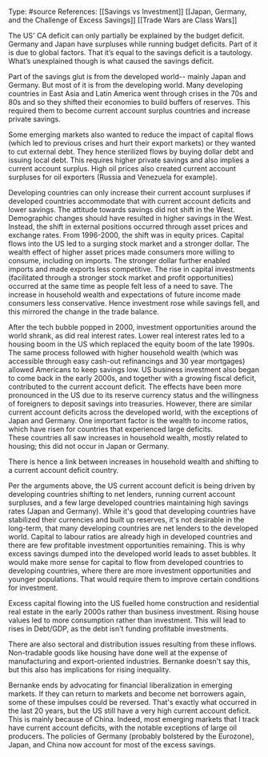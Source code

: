 Type: #source 
References: [[Savings vs Investment]]
[[Japan, Germany, and the Challenge of Excess Savings]]
[[Trade Wars are Class Wars]]

The US' CA deficit can only partially be explained by the budget deficit. Germany and Japan have surpluses while running budget deficits. Part of it is due to global factors. That it’s equal to the savings deficit is a tautology. What’s unexplained though is what caused the savings deficit.

Part of the savings glut is from the developed world-- mainly Japan and Germany. But most of it is from the developing world. Many developing countries in East Asia and Latin America went through crises in the 70s and 80s and so they shifted their economies to build buffers of reserves. This required them to become current account surplus countries and increase private savings.

Some emerging markets also wanted to reduce the impact of capital flows (which led to previous crises and hurt their export markets) or they wanted to cut external debt. They hence sterilized flows by buying dollar debt and issuing local debt. This requires higher private savings and also implies a current account surplus. High oil prices also created current account surpluses for oil exporters (Russia and Venezuela for example). 

Developing countries can only increase their current account surpluses if developed countries accommodate that with current account deficits and lower savings. The attitude towards savings did not shift in the West. Demographic changes should have resulted in higher savings in the West. Instead, the shift in external positions occurred through asset prices and exchange rates. From 1996-2000, the shift was in equity prices. Capital flows into the US led to a surging stock market and a stronger dollar. The wealth effect of higher asset prices made consumers more willing to consume, including on imports. The stronger dollar further enabled imports and made exports less competitive. The rise in capital investments (facilitated through a stronger stock market and profit opportunities) occurred at the same time as people felt less of a need to save. The increase in household wealth and expectations of future income made consumers less conservative. Hence investment rose while savings fell, and this mirrored the change in the trade balance. 
  

After the tech bubble popped in 2000, investment opportunities around the world shrank, as did real interest rates. Lower real interest rates led to a housing boom in the US which replaced the equity boom of the late 1990s. The same process followed with higher household wealth (which was accessible through easy cash-out refinancings and 30 year mortgages) allowed Americans to keep savings low. US business investment also began to come back in the early 2000s, and together with a growing fiscal deficit, contributed to the current account deficit. The effects have been more pronounced in the US due to its reserve currency status and the willingness of foreigners to deposit savings into treasuries. However, there are similar current account deficits across the developed world, with the exceptions of Japan and Germany. One important factor is the wealth to income ratios, which have risen for countries that experienced large deficits. These countries all saw increases in household wealth, mostly related to housing; this did not occur in Japan or Germany.

There is hence a link between increases in household wealth and shifting to a current account deficit country. 
  

Per the arguments above, the US current account deficit is being driven by developing countries shifting to net lenders, running current account surpluses, and a few large developed countries maintaining high savings rates (Japan and Germany). While it's good that developing countries have stabilized their currencies and built up reserves, it's not desirable in the long-term, that many developing countries are net lenders to the developed world. Capital to labour ratios are already high in developed countries and there are few profitable investment opportunities remaining. This is why excess savings dumped into the developed world leads to asset bubbles. It would make more sense for capital to flow from developed countries to developing countries, where there are more investment opportunities and younger populations. That would require them to improve certain conditions for investment. 

Excess capital flowing into the US fuelled home construction and residential real estate in the early 2000s rather than business investment. Rising house values led to more consumption rather than investment. This will lead to rises in Debt/GDP, as the debt isn't funding profitable investments.     

There are also sectoral and distribution issues resulting from these inflows. Non-tradable goods like housing have done well at the expense of manufacturing and export-oriented industries. Bernanke doesn't say this, but this also has implications for rising inequality. 
  
Bernanke ends by advocating for financial liberalization in emerging markets. If they can return to markets and become net borrowers again, some of these impulses could be reversed. That's exactly what occurred in the last 20 years, but the US still have a very high current account deficit. This is mainly because of China. Indeed, most emerging markets that I track have current account deficits, with the notable exceptions of large oil producers. The policies of Germany (probably bolstered by the Eurozone), Japan, and China now account for most of the excess savings.